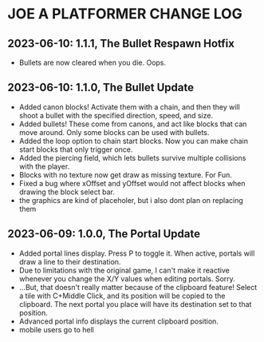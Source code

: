 # JOE A PLATFORMER CHANGE LOG

## 2023-06-10: 1.1.1, The Bullet Respawn Hotfix
- Bullets are now cleared when you die. Oops.

## 2023-06-10: 1.1.0, The Bullet Update
- Added canon blocks! Activate them with a chain, and then they will shoot a bullet with the specified direction, speed, and size.
- Added bullets! These come from canons, and act like blocks that can move around. Only some blocks can be used with bullets.
- Added the loop option to chain start blocks. Now you can make chain start blocks that only trigger once.
- Added the piercing field, which lets bullets survive multiple collisions with the player.
- Blocks with no texture now get draw as missing texture. For Fun.
- Fixed a bug where xOffset and yOffset would not affect blocks when drawing the block select bar.
- the graphics are kind of placeholer, but i also dont plan on replacing them

## 2023-06-09: 1.0.0, The Portal Update
- Added portal lines display. Press P to toggle it. When active, portals will draw a line to their destination.
- Due to limitations with the original game, I can't make it reactive whenever you change the X/Y values when editing portals. Sorry.
- ...But, that doesn't really matter because of the clipboard feature! Select a tile with C+Middle Click, and its position will be copied to the clipboard. The next portal you place will have its destination set to that position.
- Advanced portal info displays the current clipboard position.
- mobile users go to hell